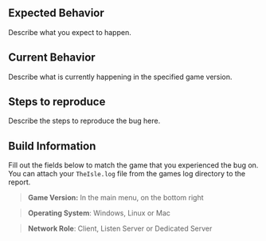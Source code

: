 ## Expected Behavior

Describe what you expect to happen.

## Current Behavior

Describe what is currently happening in the specified game version.

## Steps to reproduce

Describe the steps to reproduce the bug here.

## Build Information

Fill out the fields below to match the game that you experienced the bug on.
You can attach your `TheIsle.log` file from the games log directory to the report.

> **Game Version:** In the main menu, on the bottom right

> **Operating System**: Windows, Linux or Mac

> **Network Role**: Client, Listen Server or Dedicated Server
